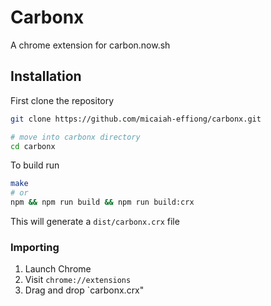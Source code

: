 # Carbonx

A chrome extension for carbon.now.sh

## Installation

First clone the repository

```sh
git clone https://github.com/micaiah-effiong/carbonx.git

# move into carbonx directory
cd carbonx
```

To build run

```sh
make
# or
npm && npm run build && npm run build:crx
```

This will generate a `dist/carbonx.crx` file

### Importing

1. Launch Chrome
1. Visit `chrome://extensions`
1. Drag and drop `carbonx.crx"
